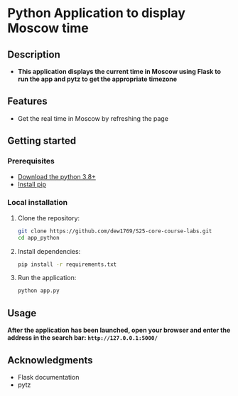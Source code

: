 # Python Application to display Moscow time

## Description
- **This application displays the current time in Moscow using Flask to run the app and pytz to get the appropriate 
timezone**
## Features
- Get the real time in Moscow by refreshing the page

## Getting started
### Prerequisites
- [Download the python 3.8+](https://www.python.org/downloads/)
- [Install pip](https://pip.pypa.io/en/stable/cli/pip_install/)

### Local installation
1. Clone the repository:
     ```bash
    git clone https://github.com/dew1769/S25-core-course-labs.git
     cd app_python
    ```
2. Install dependencies:
   ```bash
   pip install -r requirements.txt
   ```
3. Run the application:
    ```bash
   python app.py
   ```

## Usage
**After the application has been launched, open your browser and enter the address in the search bar: 
`http://127.0.0.1:5000/`**

## Acknowledgments
- Flask documentation
- pytz